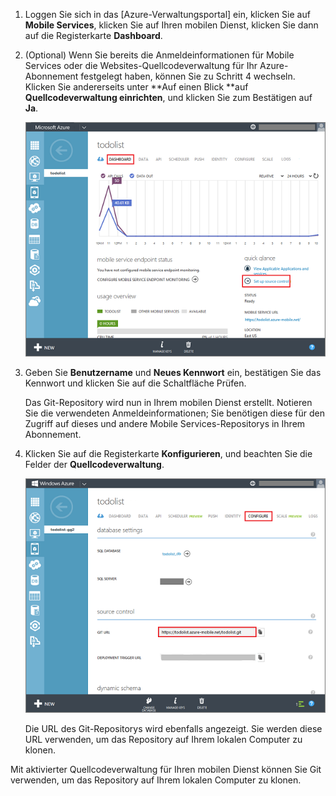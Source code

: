 
1. Loggen Sie sich in das [Azure-Verwaltungsportal] ein, klicken Sie auf **Mobile Services**, klicken Sie auf Ihren mobilen Dienst, klicken Sie dann auf die Registerkarte **Dashboard**.

2. (Optional) Wenn Sie bereits die Anmeldeinformationen für Mobile Services oder die Websites-Quellcodeverwaltung für Ihr Azure-Abonnement festgelegt haben, können Sie zu Schritt 4 wechseln. Klicken Sie andererseits unter **Auf einen Blick **auf **Quellcodeverwaltung einrichten**, und klicken Sie zum Bestätigen auf **Ja**.

	![Einrichten der Quellcodeverwaltung](./media/mobile-services-enable-source-control/mobile-setup-source-control.png)

3. Geben Sie **Benutzername** und **Neues Kennwort** ein, bestätigen Sie das Kennwort und klicken Sie auf die Schaltfläche Prüfen.

	Das Git-Repository wird nun in Ihrem mobilen Dienst erstellt. Notieren Sie die verwendeten Anmeldeinformationen; Sie benötigen diese für den Zugriff auf dieses und andere Mobile Services-Repositorys in Ihrem Abonnement.

4. Klicken Sie auf die Registerkarte **Konfigurieren**, und beachten Sie die Felder der **Quellcodeverwaltung**.

	![Konfigurieren der Quellcodeverwaltung](./media/mobile-services-enable-source-control/mobile-source-control-configure.png)

	Die URL des Git-Repositorys wird ebenfalls angezeigt. Sie werden diese URL verwenden, um das Repository auf Ihrem lokalen Computer zu klonen.

Mit aktivierter Quellcodeverwaltung für Ihren mobilen Dienst können Sie Git verwenden, um das Repository auf Ihrem lokalen Computer zu klonen.
 

<!---HONumber=August15_HO6-->